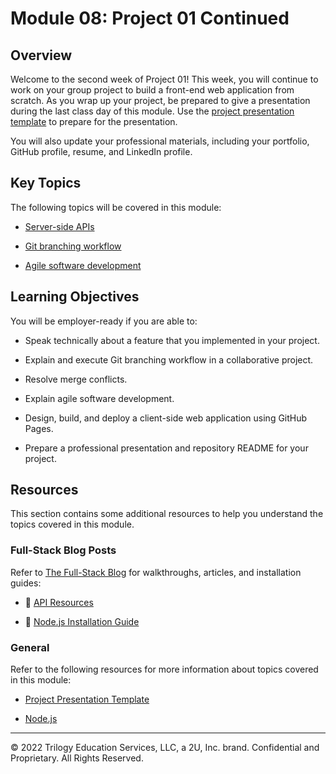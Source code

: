 # Module 08: Project 01 Continued

## Overview

Welcome to the second week of Project 01! This week, you will continue to work on your group project to build a front-end web application from scratch. As you wrap up your project, be prepared to give a presentation during the last class day of this module. Use the [project presentation template](https://docs.google.com/presentation/d/10QaO9KH8HtUXj__81ve0SZcpO5DbMbqqQr4iPpbwKks/edit?usp=sharing) to prepare for the presentation.

You will also update your professional materials, including your portfolio, GitHub profile, resume, and LinkedIn profile.

## Key Topics

The following topics will be covered in this module:

* [Server-side APIs](https://en.wikipedia.org/wiki/Web_API)

* [Git branching workflow](https://git-scm.com/book/en/v2/Git-Branching-Branching-Workflows)

* [Agile software development](https://en.wikipedia.org/wiki/Agile_software_development)

## Learning Objectives

You will be employer-ready if you are able to:

* Speak technically about a feature that you implemented in your project.

* Explain and execute Git branching workflow in a collaborative project.

* Resolve merge conflicts.

* Explain agile software development.

* Design, build, and deploy a client-side web application using GitHub Pages.

* Prepare a professional presentation and repository README for your project.

## Resources

This section contains some additional resources to help you understand the topics covered in this module.

### Full-Stack Blog Posts

Refer to [The Full-Stack Blog](https://coding-boot-camp.github.io/full-stack/) for walkthroughs, articles, and installation guides:

* 📖 [API Resources](https://coding-boot-camp.github.io/full-stack/apis/api-resources)

* 📖 [Node.js Installation Guide](https://coding-boot-camp.github.io/full-stack/nodejs/how-to-install-nodejs)

### General

Refer to the following resources for more information about topics covered in this module:

* [Project Presentation Template](https://docs.google.com/presentation/d/10QaO9KH8HtUXj__81ve0SZcpO5DbMbqqQr4iPpbwKks/edit?usp=sharing)

* [Node.js](https://nodejs.org/en/)

- - -
© 2022 Trilogy Education Services, LLC, a 2U, Inc. brand. Confidential and Proprietary. All Rights Reserved.
